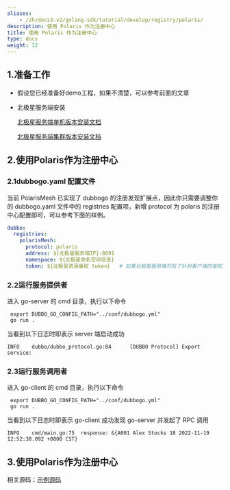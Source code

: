 ```yaml
---
aliases:
    - /zh/docs3-v2/golang-sdk/tutorial/develop/registry/polaris/
description: 使用 Polaris 作为注册中心
title: 使用 Polaris 作为注册中心
type: docs
weight: 12
---
```




## 1.准备工作

- 假设您已经准备好demo工程，如果不清楚，可以参考前面的文章
- 北极星服务端安装

    [北极星服务端单机版本安装文档](https://polarismesh.cn/docs/%E4%BD%BF%E7%94%A8%E6%8C%87%E5%8D%97/%E6%9C%8D%E5%8A%A1%E7%AB%AF%E5%AE%89%E8%A3%85/%E5%8D%95%E6%9C%BA%E7%89%88%E5%AE%89%E8%A3%85/)

    [北极星服务端集群版本安装文档](https://polarismesh.cn/docs/%E4%BD%BF%E7%94%A8%E6%8C%87%E5%8D%97/%E6%9C%8D%E5%8A%A1%E7%AB%AF%E5%AE%89%E8%A3%85/%E9%9B%86%E7%BE%A4%E7%89%88%E5%AE%89%E8%A3%85/)

## 2.使用Polaris作为注册中心

### 2.1dubbogo.yaml 配置文件

当前 PolarisMesh 已实现了 dubbogo 的注册发现扩展点，因此你只需要调整你的 dubbogo.yaml 文件中的 registries 配置项，新增 protocol 为 polaris 的注册中心配置即可，可以参考下面的样例。

```yaml
dubbo:
  registries:
    polarisMesh:
      protocol: polaris 
      address: ${北极星服务端IP}:8091
      namespace: ${北极星命名空间信息}
      token: ${北极星资源鉴权 token}   # 如果北极星服务端开启了针对客户端的鉴权，则需要配置该参数
```

### 2.2运行服务提供者

进入 go-server 的 cmd 目录，执行以下命令

```
 export DUBBO_GO_CONFIG_PATH="../conf/dubbogo.yml"
 go run .
```

当看到以下日志时即表示 server 端启动成功

```log
INFO    dubbo/dubbo_protocol.go:84      [DUBBO Protocol] Export service: 
```


### 2.3运行服务调用者

进入 go-client 的 cmd 目录，执行以下命令


```
 export DUBBO_GO_CONFIG_PATH="../conf/dubbogo.yml"
 go run .
```

当看到以下日志时即表示 go-client 成功发现 go-server 并发起了 RPC 调用

```log
INFO    cmd/main.go:75  response: &{A001 Alex Stocks 18 2022-11-19 12:52:38.092 +0800 CST}
```

## 3.使用Polaris作为注册中心
相关源码：[示例源码](https://github.com/apache/dubbo-go-samples/tree/master/polaris/registry)